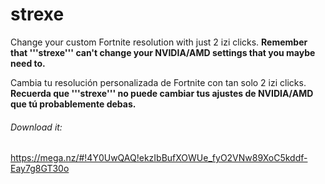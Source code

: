 # strexe
Change your custom Fortnite resolution with just 2 izi clicks.
**Remember that '''strexe''' can't change your NVIDIA/AMD settings that you maybe need to.**

Cambia tu resolución personalizada de Fortnite con tan solo 2 izi clicks.
**Recuerda que '''strexe''' no puede cambiar tus ajustes de NVIDIA/AMD que tú probablemente debas.**


###### Download it:
https://mega.nz/#!4Y0UwQAQ!ekzIbBufXOWUe_fyO2VNw89XoC5kddf-Eay7g8GT30o
